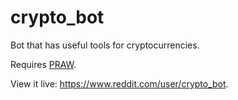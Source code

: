 # crypto_bot
Bot that has useful tools for cryptocurrencies.

Requires <a href="https://praw.readthedocs.org">PRAW</a>.

View it live: https://www.reddit.com/user/crypto_bot.
